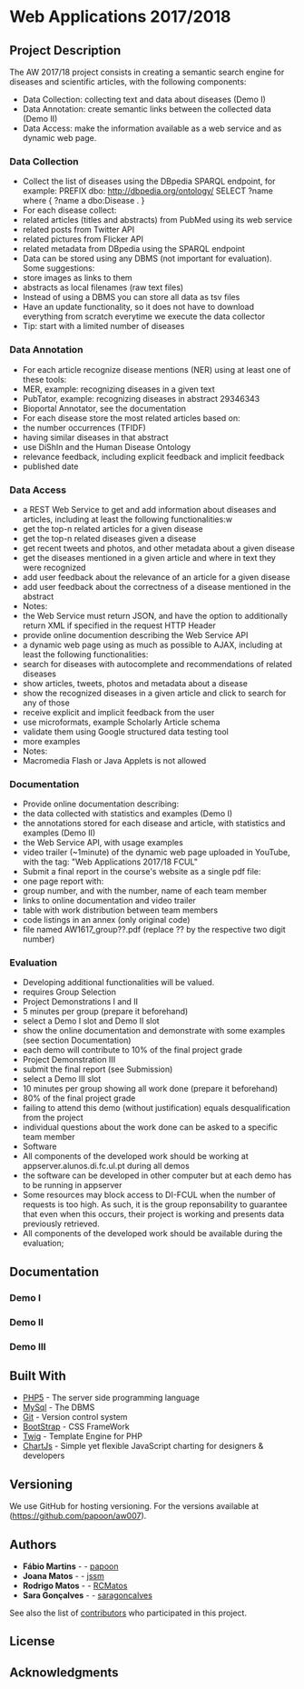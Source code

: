 # Web Applications 2017/2018

## Project Description

The AW 2017/18 project consists in creating a semantic search engine for diseases and scientific articles, with the following components:
*	Data Collection: collecting text and data about diseases (Demo I)
*	Data Annotation: create semantic links between the collected data (Demo II)
*	Data Access: make the information available as a web service and as dynamic web page.

### Data Collection

*	Collect the list of diseases using the DBpedia SPARQL endpoint, for example:
PREFIX dbo: <http://dbpedia.org/ontology/>
SELECT ?name where {
 ?name a dbo:Disease .
}
*	For each disease collect:
*	related articles (titles and abstracts) from PubMed using its web service
*	related posts from Twitter API
*	related pictures from Flicker API
*	related metadata from DBpedia using the SPARQL endpoint
*	Data can be stored using any DBMS (not important for evaluation). Some suggestions:  
*	store images as links to them
*	abstracts as local filenames (raw text files)
*	Instead of using a DBMS you can store all data as tsv files
*	Have an update functionality, so it does not have to download everything from scratch everytime we execute the data collector
*	Tip: start with a limited number of diseases

### Data Annotation

*	For each article recognize disease mentions (NER) using at least one of these tools:
*	MER, example: recognizing diseases in a given text
*	PubTator, example:  recognizing diseases in abstract 29346343
*	Bioportal Annotator, see the documentation
*	For each disease store the most related articles based on: 
*	the number occurrences (TFIDF)
*	having similar diseases in that abstract
*	use DiShIn and the Human Disease Ontology
*	relevance feedback, including explicit feedback and implicit feedback
*	published date

### Data Access

*	a REST Web Service to get and add information about diseases and articles, including at least the following functionalities:w
*	get the top-n related articles for a given disease
*	get the top-n related diseases given a disease
*	get recent tweets and photos, and other metadata about a given disease
*	get the diseases mentioned in a given article and where in text they were recognized
*	add user feedback about the relevance of an article for a given disease
*	add user feedback about the correctness of a disease mentioned in the abstract
*	Notes:
*	the Web Service must return JSON, and have the option to additionally return XML if specified in the request HTTP Header
*	provide online documention describing the Web Service API 
*	a dynamic web page using as much as possible to AJAX, including at least the following functionalities:
*	search for diseases with autocomplete and recommendations of related diseases
*	show articles, tweets, photos and metadata about a disease
*	show the recognized diseases in a given article and click to search for any of those
*	receive explicit and implicit feedback from the user 
*	use microformats, example Scholarly Article schema
*	validate them using Google structured data testing tool
*	more examples
*	Notes:
*	Macromedia Flash or Java Applets is not allowed

### Documentation

*	Provide online documentation describing:
*	the data collected with statistics and examples  (Demo I)
*	the annotations stored for each disease and article, with statistics and examples (Demo II)
*	the Web Service API, with usage examples 
*	video trailer (~1minute) of the dynamic web page uploaded in YouTube, with the tag: "Web Applications 2017/18 FCUL"
*	Submit a final report in the course's website as a single pdf file:
*	one page report with:
*	group number, and with the number, name of each team member
*	links to online documentation and video trailer
*	table with work distribution between team members
*	code listings in an annex (only original code)
*	file named AW1617_group??.pdf (replace ?? by the respective two digit number)

### Evaluation

*	Developing additional functionalities will be valued.
*	requires Group Selection 
*	Project Demonstrations I and II 
*	5 minutes per group (prepare it beforehand)
*	select a Demo I slot and Demo II slot
*	show the online documentation and demonstrate with some examples (see section Documentation) 
*	each demo will contribute to 10% of the final project grade
*	Project Demonstration III
*	submit the final report (see Submission)
*	select a Demo III slot 
*	10 minutes per group showing all work done (prepare it beforehand)
*	80% of the final project grade
*	failing to attend this demo (without justification) equals desqualification from the project
*	individual questions about the work done can be asked to a specific team member
*	Software
*	All components of the developed work should be working at appserver.alunos.di.fc.ul.pt during all demos 
*	the software can be developed in other computer but at each demo has to be running in appserver 
*	Some resources may block access to DI-FCUL when the number of requests is too high. As such, it is the group reponsability to guarantee that even when this occurs, their project is working and presents data previously retrieved.
*	All components of the developed work should be available during the evaluation;

## Documentation

### Demo I

### Demo II

### Demo III

## Built With

* [PHP5](http://php.net) - The server side programming language
* [MySql](https://www.mysql.com) - The DBMS 
* [Git](https://git-scm.com) - Version control system
* [BootStrap](https://getbootstrap.com) - CSS FrameWork
* [Twig](https://twig.symfony.com) - Template Engine for PHP
* [ChartJs](http://www.chartjs.org) - Simple yet flexible JavaScript charting for designers & developers

## Versioning

We use GitHub for hosting versioning. For the versions available at (https://github.com/papoon/aw007). 

## Authors

* **Fábio Martins** - - [papoon](https://github.com/papoon)
* **Joana Matos** - - [jssm](https://github.com/jssm)
* **Rodrigo Matos** - - [RCMatos](https://github.com/RCMatos)
* **Sara Gonçalves** - - [saragoncalves](https://github.com/saragoncalves)

See also the list of [contributors](https://github.com/papoon/aw007/contributors) who participated in this project.

## License


## Acknowledgments

